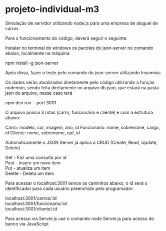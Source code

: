 # projeto-individual-m3

Simulação de servidor utilizando node.js para uma empresa de aluguel de carros

Para o funcionamento do código, deverá seguir o seguinte:

Instalar no terminal do windows os pacotes do json-server no comando abaixo, localmente na máquina:

npm install -g json-server

Após disso, fazer o teste pelo comando do json-server utilizando Insomnia:

Os dados serão atualizados diretamente pelo código utilizando a função nodemon, sendo feita diretamente no arquivo db.json, que estará na pasta json do arquivo, nesse caso terá 

npm dev run --port 3001

O arquivo possui 3 rotas (carro, funcionário e cliente) e com a estrutura abaixo:

Carro: modelo, cor, imagem, ano, id
Funcionario: nome, sobrenome, cargo, id
Cliente: nome, sobrenome, cpf, id

Automaticamente o JSON Server já aplica o CRUD (Create, Read, Update, Delete)

Get - Faz uma consulta por id<br>
Post - insere um novo item<br>
Put - atualiza um item<br>
Delete - Deleta um item<br>

Para acessar o localhost:3001 temos os caminhos abaixo, o id será o identificador para cada usuário preenchido pelo programador:

localhost:3001/carros/:id <br>
localhost:3001/funcionario/:id<br>
localhost:3001/cliente/:id<br>

Para acesso via Server.js use o comando node Server.js para acesso do banco via JavaScript



